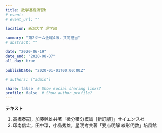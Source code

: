 ```yaml
---
title: 数学基礎演習b
# event: 
# event_url: ""

location: 新潟大学 理学部

summary: "第2ターム金曜4限，共同担当"
# abstract: ""

date: "2020-06-19"
date_end: "2020-08-07"
all_day: true

publishDate: "2020-01-01T00:00:00Z"

# authors: ["admin"]

share: false  # Show social sharing links?
profile: false  # Show author profile?
---
```


**テキスト**

1. 高橋泰嗣，加藤幹雄共著「微分積分概論［新訂版］」サイエンス社
2. 印南信宏，田中環，小島秀雄，星明考共著「要点明解 線形代数」培風館
